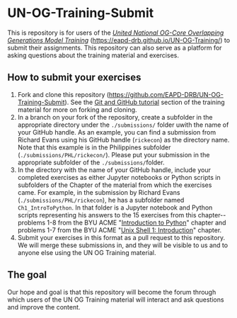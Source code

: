# UN-OG-Training-Submit
This is repository is for users of the [*United National OG-Core Overlapping Generations Model Training*](https://eapd-drb.github.io/UN-OG-Training/) (https://eapd-drb.github.io/UN-OG-Training/) to submit their assignments. This repository can also serve as a platform for asking questions about the training material and exercises.

## How to submit your exercises
1. Fork and clone this repository (https://github.com/EAPD-DRB/UN-OG-Training-Submit). See the [Git and GitHub tutorial](https://eapd-drb.github.io/UN-OG-Training/git/intro.html) section of the training material for more on forking and cloning.
2. In a branch on your fork of the repository, create a subfolder in the appropriate directory under the `./submissions/` folder uwith the name of your GitHub handle. As an example, you can find a submission from Richard Evans using his GitHub handle (`rickecon`) as the directory name. Note that this example is in the Philippines subfolder (`./submissions/PHL/rickecon/`). Please put your submission in the appropriate subfolder of the `./submissions/`folder.
3. In the directory with the name of your GitHub handle, include your completed exercises as either Jupyter notebooks or Python scripts in subfolders of the Chapter of the material from which the exercises came. For example, in the submission by Richard Evans (`./submissions/PHL/rickecon`), he has a subfolder named `Ch1_IntroToPython`. In that folder is a Jupyter notebook and Python scripts representing his answers to the 15 exercises from this chapter--problems 1-8 from the BYU ACME "[Introduction to Python](https://drive.google.com/file/d/1CHl8C-QKgs8jHzsRfJSMWkVqq0elzP1F/view)" chapter and problems 1-7 from the BYU ACME "[Unix Shell 1: Introduction](https://drive.google.com/file/d/18eTLp_FhWFYgAItIZnX6gesIvg91rXW5/view)" chapter.
4. Submit your exercises in this format as a pull request to this repository. We will merge these submissions in, and they will be visible to us and to anyone else using the UN OG Training material.

## The goal
Our hope and goal is that this repository will become the forum through which users of the UN OG Training material will interact and ask questions and improve the content.
